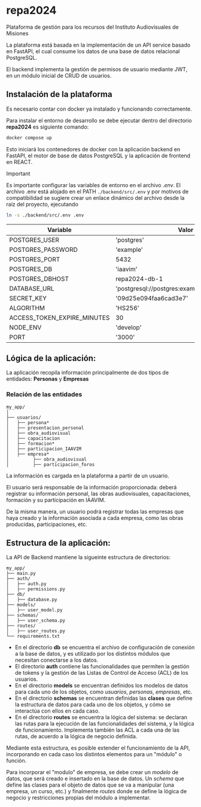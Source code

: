 # repa2024
Plataforma de gestión para los recursos del Instituto Audiovisuales de Misiones

La plataforma está basada en la implementación de un API service basado en FastAPI, el cual consume los datos de una base de datos relacional PostgreSQL.

El backend implementa la gestión de permisos de usuario mediante JWT, en un módulo inicial de CRUD de usuarios.

## Instalación de la plataforma

Es necesario contar con docker ya instalado y funcionando correctamente.

Para instalar el entorno de desarrollo se debe ejecutar dentro del directorio **repa2024** es siguiente comando:
```bash
docker compose up
```

Esto iniciará los contenedores de docker con la aplicación backend en FastAPI, el motor de base de datos PostgreSQL y la aplicación de frontend en REACT.

> [!important]
> Es importante configurar las variables de entorno en el archivo *.env*.
> El archivo .env está alojado en el PATH `./backend/src/.env` y por motivos de  compatibilidad se sugiere crear un enlace dinámico del archivo desde la raíz del proyecto, ejecutando
> ```bash
> ln -s ./backend/src/.env .env
> ```

| Variable                    | Valor                                          |
|-----------------------------|------------------------------------------------|
| POSTGRES_USER               | 'postgres'                                     |
| POSTGRES_PASSWORD           | 'example'                                      |
| POSTGRES_PORT               | 5432                                           |
| POSTGRES_DB                 | 'iaavim'                                       |
| POSTGRES_DBHOST             | repa2024-db-1                                  |
| DATABASE_URL                | 'postgresql://postgres:example@db:5432/iaavim' |
| SECRET_KEY                  | '09d25e094faa6cad3e7'                          |
| ALGORITHM                   | 'HS256'                                        |
| ACCESS_TOKEN_EXPIRE_MINUTES | 30                                             |
| NODE_ENV                    | 'develop'                                      |
| PORT                        | '3000'                                         |

## Lógica de la aplicación:

La aplicación recopila información principalmente de dos tipos de entidades:
**Personas** y **Empresas**

### Relación de las entidades

```
my_app/
│
├── usuarios/
│   ├── persona*
│   ├── presentacion_personal
│   ├── obra_audiovisual
│   ├── capacitacion
│   ├── formacion*
│   ├── participacion_IAAVIM
│   ├── empresa*
│         ├── obra_audiovisual
│         ├── participacion_foros

```

La información es cargada en la plataforma a partir de un usuario.

El usuario será responsable de la información proporcionada: deberá registrar su información personal, las obras audiovisuales, capacitaciones, formación y su participación en IAAVIM.

De la misma manera, un usuario podrá registrar todas las empresas que haya creado y la información asociada a cada empresa, como las obras producidas, participaciones, etc.


## Estructura de la aplicación:

La API de Backend mantiene la sigueinte estructura de directorios:

```
my_app/
├── main.py
├── auth/
│   ├── auth.py
│   ├── permissions.py
├── db/
│   ├── database.py
├── models/
│   ├── user_model.py
├── schemas/
│   ├── user_schema.py
├── routes/
│   ├── user_routes.py
└── requirements.txt
```

- En el directorio **db** se encuentra el archivo de configuración de conexión a la base de datos, y es utilizado por los distintos módulos que necesitan conectarse a los datos.
- El directorio **auth** contiene las funcionalidades que permiten la gestión de tokens y la gestión de las Listas de Control de Acceso (ACL) de los usuarios.
- En el directorio **models** se encuentran definidos los modelos de datos para cada uno de los objetos, como *usuarios*, *personas*, *empresas*, etc.
- En el directorio **schemas** se encuentran definidas las **clases** que define la estructura de datos para cada uno de los objetos, y cómo se interactúa con ellos en cada caso.
- En el directorio **routes** se encuentra la lógica del sistema: se declaran las rutas para la ejecución de las funcionalidades del sistema, y la lógica de funcionamiento. Implementa también las ACL a cada una de las rutas, de acuerdo a la lógica de negocio definida.

Mediante esta estructura, es posible extender el funcionamiento de la API, incorporando en cada caso los distintos elementos para un "módulo" o función.

Para incorporar el "modulo" de empresa, se debe crear un *modelo* de datos, que será creado e insertado en la base de datos. Un *schema* que define las clases para el objeto de datos que se va a manipular (una empresa, un curso, etc.) y finalmente *routes* donde se define la lógica de negocio y restricciones propias del módulo a implementar.

